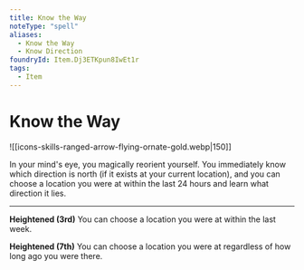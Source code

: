 ```yaml
---
title: Know the Way
noteType: "spell"
aliases:
  - Know the Way
  - Know Direction
foundryId: Item.Dj3ETKpun8IwEt1r
tags:
  - Item
---
```


# Know the Way
![[icons-skills-ranged-arrow-flying-ornate-gold.webp|150]]

In your mind's eye, you magically reorient yourself. You immediately know which direction is north (if it exists at your current location), and you can choose a location you were at within the last 24 hours and learn what direction it lies.

* * *

**Heightened (3rd)** You can choose a location you were at within the last week.

**Heightened (7th)** You can choose a location you were at regardless of how long ago you were there.
